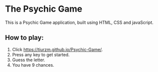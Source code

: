 # The Psychic Game

This is a Psychic Game application, built using HTML, CSS and javaScript.

## How to play:

1. Click https://tiurzm.github.io/Psychic-Game/.
2. Press any key to get started.
3. Guess the letter.
4. You have 9 chances.

